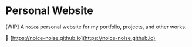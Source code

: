 # Personal Website

[WIP]
A `noice` personal website for my portfolio, projects, and other works.

🤜 [https://noice-noise.github.io](https://noice-noise.github.io)
